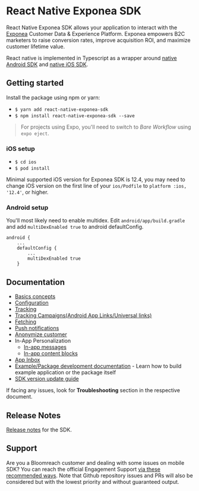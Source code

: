 # React Native Exponea SDK
React Native Exponea SDK allows your application to interact with the [Exponea](https://exponea.com/) Customer Data & Experience Platform. Exponea empowers B2C marketers to raise conversion rates, improve acquisition ROI, and maximize customer lifetime value.

React native is implemented in Typescript as a wrapper around [native Android SDK](https://github.com/exponea/exponea-android-sdk) and [native iOS SDK](https://github.com/exponea/exponea-ios-sdk).

## Getting started
Install the package using npm or yarn:
* `$ yarn add react-native-exponea-sdk`
* `$ npm install react-native-exponea-sdk --save`

> For projects using Expo, you'll need to switch to *Bare Workflow* using `expo eject`.

### iOS setup

* `$ cd ios`
* `$ pod install`

Minimal supported iOS version for Exponea SDK is 12.4, you may need to change iOS version on the first line of your `ios/Podfile` to `platform :ios, '12.4'`, or higher.

### Android setup
You'll most likely need to enable multidex. Edit `android/app/build.gradle` and add `multiDexEnabled true` to android defaultConfig.
```
android {
    ...
    defaultConfig {
        ...
        multiDexEnabled true
    }
```

## Documentation
  * [Basics concepts](./documentation/BASIC_CONCEPTS.md)
  * [Configuration](./documentation/CONFIGURATION.md)
  * [Tracking](./documentation/TRACKING.md)
  * [Tracking Campaigns(Android App Links/Universal links)](./documentation/LINKING.md)
  * [Fetching](./documentation/FETCHING.md)
  * [Push notifications](./documentation/PUSH.md)
  * [Anonymize customer](./documentation/ANONYMIZE.md)
  * In-App Personalization
    * [In-app messages](./documentation/IN_APP_MESSAGES.md)
    * [In-app content blocks](./documentation/IN_APP_CONTENT_BLOCKS.md)
  * [App Inbox](./documentation/APP_INBOX.md)
  * [Example/Package development documentation](./documentation/DEVELOPMENT.md) - Learn how to build example application or the package itself
  * [SDK version update guide](./documentation/VERSION_UPDATE.md)

If facing any issues, look for **Troubleshooting** section in the respective document.

## Release Notes

[Release notes](./documentation/RELEASE_NOTES.md) for the SDK.

## Support

Are you a Bloomreach customer and dealing with some issues on mobile SDK? You can reach the official Engagement Support [via these recommended ways](https://documentation.bloomreach.com/engagement/docs/engagement-support#contacting-the-support).
Note that Github repository issues and PRs will also be considered but with the lowest priority and without guaranteed output.
